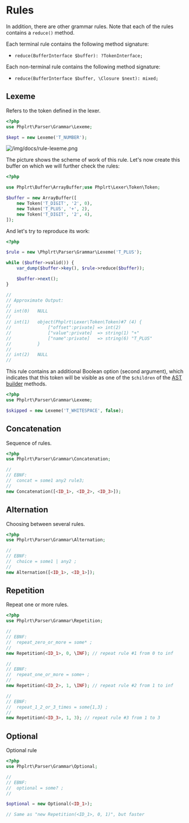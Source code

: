 # Rules

In addition, there are other grammar rules. Note that each of the rules 
contains a `reduce()` method.

Each terminal rule contains the following method signature:
- `reduce(BufferInterface $buffer): ?TokenInterface;`

Each non-terminal rule contains the following method signature:
- `reduce(BufferInterface $buffer, \Closure $next): mixed;`

## Lexeme

Refers to the token defined in the lexer.

```php
<?php
use Phplrt\Parser\Grammar\Lexeme;

$kept = new Lexeme('T_NUMBER');
```

![/img/docs/rule-lexeme.png](/img/docs/rule-lexeme.png)

The picture shows the scheme of work of this rule. Let's now create this buffer
on which we will further check the rules:

```php
<?php

use Phplrt\Buffer\ArrayBuffer;use Phplrt\Lexer\Token\Token;

$buffer = new ArrayBuffer([
    new Token('T_DIGIT', '2', 0),
    new Token('T_PLUS', '+', 2),
    new Token('T_DIGIT', '2', 4),
]);
```

And let's try to reproduce its work:

```php
<?php

$rule = new \Phplrt\Parser\Grammar\Lexeme('T_PLUS');

while ($buffer->valid()) {
    var_dump($buffer->key(), $rule->reduce($buffer));

    $buffer->next();
}

//
// Approximate Output:
//
// int(0)   NULL
//
// int(1)   object(Phplrt\Lexer\Token\Token)#7 (4) {
//              ["offset":private] => int(2)
//              ["value":private]  => string(1) "+"
//              ["name":private]   => string(6) "T_PLUS"
//          }
//
// int(2)   NULL
//
```

This rule contains an additional Boolean option (second argument), which 
indicates that this token will be visible as one of the `$children` of 
the [AST builder](/docs/parser/ast) methods.

```php
<?php
use Phplrt\Parser\Grammar\Lexeme;

$skipped = new Lexeme('T_WHITESPACE', false);
```

## Concatenation 

Sequence of rules.

```php
<?php
use Phplrt\Parser\Grammar\Concatenation;

//
// EBNF: 
//  concat = some1 any2 rule3;
//
new Concatenation([<ID_1>, <ID_2>, <ID_3>]);
```

## Alternation 

Choosing between several rules.

```php
<?php
use Phplrt\Parser\Grammar\Alternation;

//
// EBNF: 
//  choice = some1 | any2 ;
//
new Alternation([<ID_1>, <ID_1>]);
```

## Repetition

Repeat one or more rules.

```php
<?php
use Phplrt\Parser\Grammar\Repetition;

//
// EBNF:
//  repeat_zero_or_more = some* ;
//
new Repetition(<ID_1>, 0, \INF); // repeat rule #1 from 0 to inf

//
// EBNF: 
//  repeat_one_or_more = some+ ;
//
new Repetition(<ID_2>, 1, \INF); // repeat rule #2 from 1 to inf

//
// EBNF: 
//  repeat_1_2_or_3_times = some{1,3} ;
//
new Repetition(<ID_3>, 1, 3); // repeat rule #3 from 1 to 3
```

## Optional

Optional rule

```php
<?php
use Phplrt\Parser\Grammar\Optional;

//
// EBNF:
//  optional = some? ;
//

$optional = new Optional(<ID_1>);

// Same as "new Repetition(<ID_1>, 0, 1)", but faster
```
